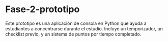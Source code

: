 # Fase-2-prototipo
Este prototipo es una aplicación de consola en Python que ayuda a estudiantes a concentrarse durante el estudio.   Incluye un temporizador, un checklist previo, y un sistema de puntos por tiempo completado.
